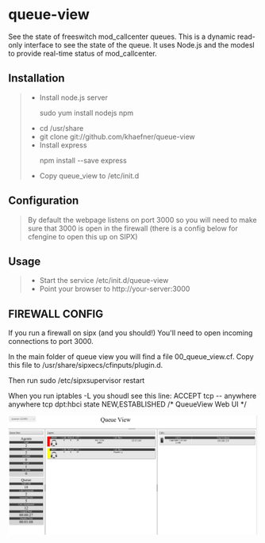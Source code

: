 queue-view
==========

See the state of freeswitch mod_callcenter queues.   This is a dynamic read-only interface to see the state of the queue.  It uses Node.js and the modesl to provide real-time status of mod_callcenter. 

Installation
------------

<blockquote>
<ul>
<li>Install node.js server
<p>sudo yum install nodejs npm</p>
<li>cd /usr/share
</li>
<li>git clone git://github.com/khaefner/queue-view</li>
<li>Install express
<p> npm install --save express</p>
</li>
<li>Copy queue_view to /etc/init.d</li>
</ul>
</blockquote>


Configuration
------------

<blockquote>
<p>By default the webpage listens on port 3000 so you will need to make sure that 3000 is open in the firewall (there is a config below for cfengine to open this up on SIPX)</p>
</blockquote>

Usage
-----

<blockquote>
<ul>
<li>Start the service /etc/init.d/queue-view</li>
<li>Point your browser to http://your-server:3000</li>
</blockquote>

FIREWALL CONFIG
------------

If you run a firewall on sipx (and you should!)  You'll need to open incoming connections to port 3000.

In the main folder of queue view you will find a file 00_queue_view.cf.  Copy this file to /usr/share/sipxecs/cfinputs/plugin.d.

Then run sudo /etc/sipxsupervisor restart

When you run iptables -L you shoudl see this line:
ACCEPT     tcp  --  anywhere             anywhere            tcp dpt:hbci state NEW,ESTABLISHED /* QueueView Web UI */ 

![alt tag](https://github.com/khaefner/queue-view/blob/master/queue-view.png)

 
